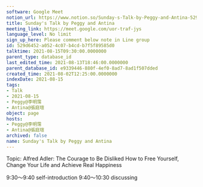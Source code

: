 ```yaml
---
software: Google Meet
notion_url: https://www.notion.so/Sunday-s-Talk-by-Peggy-and-Antina-529d6452a0524c07b4cdb7f5f89585d0
title: Sunday's Talk by Peggy and Antina
meeting_link: https://meet.google.com/uor-traf-jys
language_level: No limit
sign_up_here: Please comment below note in Line group
id: 529d6452-a052-4c07-b4cd-b7f5f89585d0
talktime: 2021-08-15T09:30:00.0000000
parent_type: database_id
last_edited_time: 2021-08-13T18:46:00.0000000
parent_database_id: e9339446-880f-4ef0-8ad7-8ad1f507dded
created_time: 2021-08-02T12:25:00.0000000
indexDate: 2021-08-15
tags:
- Talk
- 2021-08-15
- Peggy@李明霈
- Antina@張庭瑄
object: page
hosts:
- Peggy@李明霈
- Antina@張庭瑄
archived: false
name: Sunday's Talk by Peggy and Antina
---
```


Topic: Alfred Adler: The Courage to Be Disliked
How to Free Yourself, Change Your Life and Achieve Real Happiness

9:30～9:40 self-introduction
9:40～10:30 discussing


